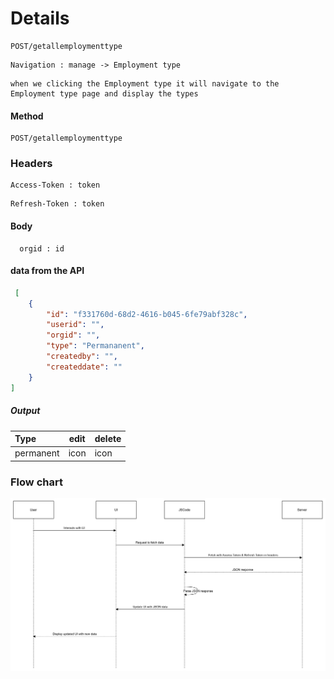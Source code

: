 
# Details

```http
POST/getallemploymenttype
```
```http
Navigation : manage -> Employment type
```
```
when we clicking the Employment type it will navigate to the Employment type page and display the types
```
#### Method
```http
POST/getallemploymenttype
```
### Headers
```http
Access-Token : token
```
 
```http
Refresh-Token : token
```

#### Body
```http
  orgid : id
```


#### data from the API

```json
 [
    {
        "id": "f331760d-68d2-4616-b045-6fe79abf328c",
        "userid": "",
        "orgid": "",
        "type": "Permananent",
        "createdby": "",
        "createddate": ""
    }
]
``` 


##### Output

| Type      | edit | delete |
| :-------- | ---- | ------ |
| permanent | icon | icon   |






### Flow chart


![Post](employmentTypeGet.png)